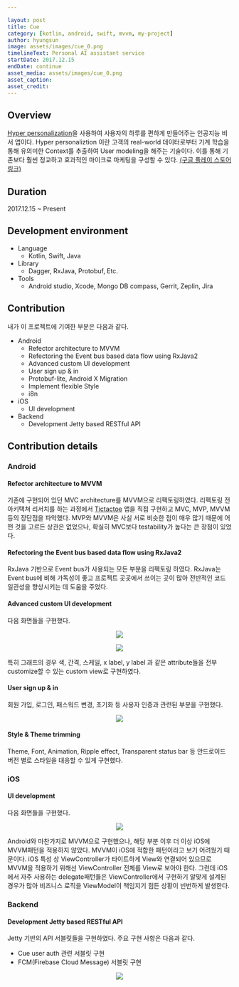 ```yaml
---

layout: post
title: Cue
category: [kotlin, android, swift, mvvm, my-project]
author: hyungsun
image: assets/images/cue_0.png
timelineText: Personal AI assistant service
startDate: 2017.12.15
endDate: continue
asset_media: assets/images/cue_0.png
asset_caption: 
asset_credit:
---
```


## Overview

[Hyper personalization](http://skelterlabs.com/hyper-personalization/)을 사용하여 사용자의 하루를 편하게 만들어주는 인공지능 비서 앱이다. Hyper personaliztion 이란 고객의 real-world 데이터로부터 기계 학습을 통해 유의미한 Context를 추출하여 User modeling을 해주는 기술이다. 이를 통해 기존보다 훨씬 정교하고 효과적인 마이크로 마케팅을 구성할 수 있다. [(구글 플레이 스토어 링크)](https://play.google.com/store/apps/details?id=com.skelterlabs.cue)

## Duration

2017.12.15 ~ Present

## Development environment

- Language
  - Kotlin, Swift, Java
- Library
  - Dagger, RxJava, Protobuf, Etc.
- Tools
  - Android studio, Xcode, Mongo DB compass, Gerrit, Zeplin, Jira

## Contribution

내가 이 프로젝트에 기여한 부분은 다음과 같다.

- Android
  - Refector architecture to MVVM
  - Refectoring the Event bus based data flow using RxJava2
  - Advanced custom UI development
  - User sign up & in
  - Protobuf-lite, Android X Migration
  - Implement flexible Style
  - i8n
- iOS
  - UI development
- Backend
  - Development Jetty based RESTful API

## Contribution details

### Android

#### Refector architecture to MVVM

기존에 구현되어 있던 MVC architecture를 MVVM으로 리펙토링하였다. 리펙토링 전 아키택쳐 리서치를 하는 과정에서 [Tictactoe](https://github.com/poqw/ticTacToe/tree/mvvm-kotlin-rxjava2) 앱을 직접 구현하고 MVC, MVP, MVVM등의 장단점을 파악했다. MVP와 MVVM은 사실 서로 비슷한 점이 매우 많기 때문에 어떤 것을 고르든 상관은 없었으나, 확실히 MVC보다 testability가 높다는 큰 장점이 있었다.

#### Refectoring the Event bus based data flow using RxJava2

RxJava 기반으로 Event bus가 사용되는 모든 부분을 리펙토링 하였다. RxJava는 Event bus에 비해 가독성이 좋고 프로젝트 곳곳에서 쓰이는 곳이 많아 전반적인 코드 일관성을 향상시키는 데 도움을 주었다.

#### Advanced custom UI development

다음 화면들을 구현했다.
<p align="center">
  <img src="{{ site.url }}/assets/images/cue_3.png">
</p>

<p align="center">
  <img src="{{ site.url }}/assets/images/cue_4.png">
</p>

특히 그래프의 경우 색, 간격, 스케일, x label, y label 과 같은 attribute들을 전부 customize할 수 있는 custom view로 구현하였다.

#### User sign up & in

회원 가입, 로그인, 패스워드 변경, 초기화 등 사용자 인증과 관련된 부분을 구현했다.
<p align="center">
  <img src="{{ site.url }}/assets/images/cue_5.png">
</p>

#### Style & Theme trimming

Theme, Font, Animation, Ripple effect, Transparent status bar 등 안드로이드 버전 별로 스타일을 대응할 수 있게 구현했다.

### iOS

#### UI development

다음 화면들을 구현했다.
<p align="center">
  <img src="{{ site.url }}/assets/images/cue_6.png">
</p>
Android와 마찬가지로 MVVM으로 구현했으나, 해당 부분 이후 더 이상 iOS에 MVVM패턴을 적용하지 않았다. MVVM이 iOS에 적합한 패턴이라고 보기 어려웠기 때문이다. iOS 특성 상 ViewController가 타이트하게 View와 연결되어 있으므로 MVVM을 적용하기 위해선 ViewController 전체를 View로 보아야 한다. 그런데 iOS에서 자주 사용하는 delegate패턴들은 ViewController에서 구현하기 알맞게 설계된 경우가 많아 비즈니스 로직을 ViewModel이 책임지기 힘든 상황이 빈번하게 발생한다.

### Backend

#### Development Jetty based RESTful API

Jetty 기반의 API 서블릿들을 구현하였다. 주요 구현 사항은 다음과 같다.
- Cue user auth 관련 서블릿 구현
- FCM(Firebase Cloud Message) 서블릿 구현

<p align="center">
  <img src="{{ site.url }}/assets/images/cue_1.png">
</p>
